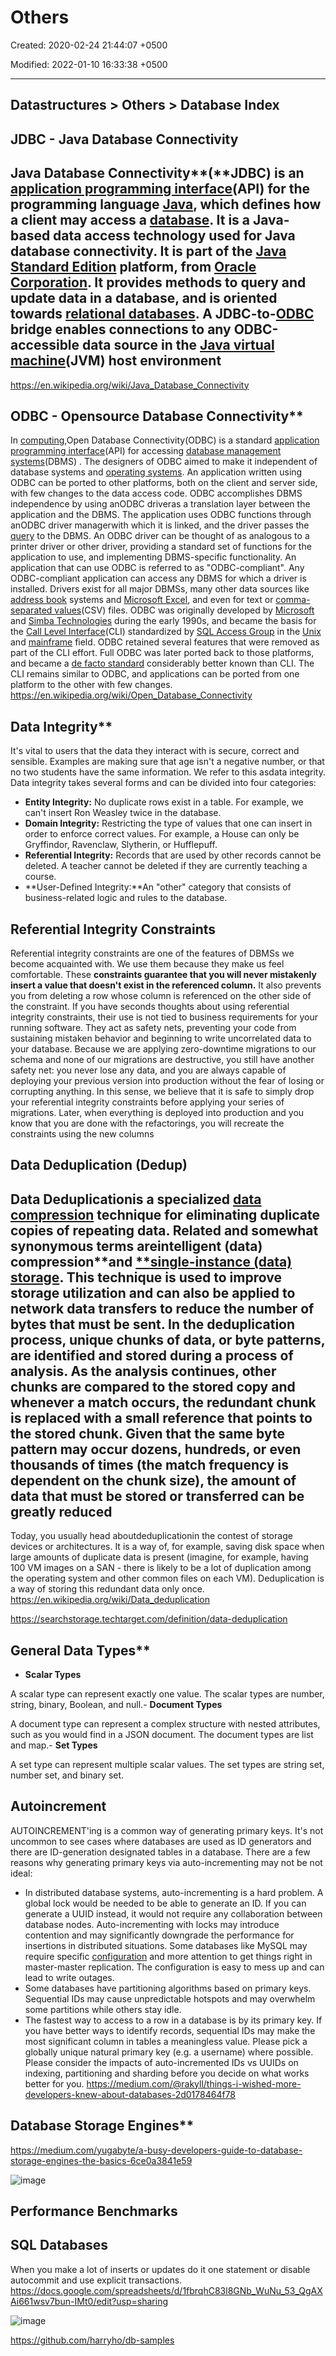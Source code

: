 # Others

Created: 2020-02-24 21:44:07 +0500

Modified: 2022-01-10 16:33:38 +0500

---

## Datastructures > Others > Database Index

## JDBC - Java Database Connectivity

## Java Database Connectivity**(**JDBC) is an [application programming interface](https://en.wikipedia.org/wiki/Application_programming_interface)(API) for the programming language [Java](https://en.wikipedia.org/wiki/Java_(programming_language)), which defines how a client may access a [database](https://en.wikipedia.org/wiki/Database). It is a Java-based data access technology used for Java database connectivity. It is part of the [Java Standard Edition](https://en.wikipedia.org/wiki/Java_Standard_Edition) platform, from [Oracle Corporation](https://en.wikipedia.org/wiki/Oracle_Corporation). It provides methods to query and update data in a database, and is oriented towards [relational databases](https://en.wikipedia.org/wiki/Relational_database). A JDBC-to-[ODBC](https://en.wikipedia.org/wiki/ODBC) bridge enables connections to any ODBC-accessible data source in the [Java virtual machine](https://en.wikipedia.org/wiki/Java_virtual_machine)(JVM) host environment

<https://en.wikipedia.org/wiki/Java_Database_Connectivity>

## ODBC - Opensource Database Connectivity**

In [computing](https://en.wikipedia.org/wiki/Computing),Open Database Connectivity(ODBC) is a standard [application programming interface](https://en.wikipedia.org/wiki/Application_programming_interface)(API) for accessing [database management systems](https://en.wikipedia.org/wiki/Database_management_system)(DBMS) . The designers of ODBC aimed to make it independent of database systems and [operating systems](https://en.wikipedia.org/wiki/Operating_system). An application written using ODBC can be ported to other platforms, both on the client and server side, with few changes to the data access code.
ODBC accomplishes DBMS independence by using anODBC driveras a translation layer between the application and the DBMS. The application uses ODBC functions through anODBC driver managerwith which it is linked, and the driver passes the [query](https://en.wikipedia.org/wiki/Query_language) to the DBMS. An ODBC driver can be thought of as analogous to a printer driver or other driver, providing a standard set of functions for the application to use, and implementing DBMS-specific functionality. An application that can use ODBC is referred to as "ODBC-compliant". Any ODBC-compliant application can access any DBMS for which a driver is installed. Drivers exist for all major DBMSs, many other data sources like [address book](https://en.wikipedia.org/wiki/Address_book) systems and [Microsoft Excel](https://en.wikipedia.org/wiki/Microsoft_Excel), and even for text or [comma-separated values](https://en.wikipedia.org/wiki/Comma-separated_values)(CSV) files.
ODBC was originally developed by [Microsoft](https://en.wikipedia.org/wiki/Microsoft) and [Simba Technologies](https://en.wikipedia.org/wiki/Simba_Technologies) during the early 1990s, and became the basis for the [Call Level Interface](https://en.wikipedia.org/wiki/Call_Level_Interface)(CLI) standardized by [SQL Access Group](https://en.wikipedia.org/wiki/SQL_Access_Group) in the [Unix](https://en.wikipedia.org/wiki/Unix) and [mainframe](https://en.wikipedia.org/wiki/Mainframe_computer) field. ODBC retained several features that were removed as part of the CLI effort. Full ODBC was later ported back to those platforms, and became a [de facto standard](https://en.wikipedia.org/wiki/De_facto_standard) considerably better known than CLI. The CLI remains similar to ODBC, and applications can be ported from one platform to the other with few changes.
<https://en.wikipedia.org/wiki/Open_Database_Connectivity>

## Data Integrity**

It's vital to users that the data they interact with is secure, correct and sensible. Examples are making sure that age isn't a negative number, or that no two students have the same information. We refer to this asdata integrity.
Data integrity takes several forms and can be divided into four categories:

- **Entity Integrity:** No duplicate rows exist in a table. For example, we can't insert Ron Weasley twice in the database.
- **Domain Integrity:** Restricting the type of values that one can insert in order to enforce correct values. For example, a House can only be Gryffindor, Ravenclaw, Slytherin, or Hufflepuff.
- **Referential Integrity:** Records that are used by other records cannot be deleted. A teacher cannot be deleted if they are currently teaching a course.
- **User-Defined Integrity:**An "other" category that consists of business-related logic and rules to the database.

## Referential Integrity Constraints

Referential integrity constraints are one of the features of DBMSs we become acquainted with. We use them because they make us feel comfortable. These **constraints guarantee that you will never mistakenly insert a value that doesn't exist in the referenced column.** It also prevents you from deleting a row whose column is referenced on the other side of the constraint.
If you have seconds thoughts about using referential integrity constraints, their use is not tied to business requirements for your running software. They act as safety nets, preventing your code from sustaining mistaken behavior and beginning to write uncorrelated data to your database. Because we are applying zero-downtime migrations to our schema and none of our migrations are destructive, you still have another safety net: you never lose any data, and you are always capable of deploying your previous version into production without the fear of losing or corrupting anything. In this sense, we believe that it is safe to simply drop your referential integrity constraints before applying your series of migrations. Later, when everything is deployed into production and you know that you are done with the refactorings, you will recreate the constraints using the new columns

## Data Deduplication (Dedup)

## Data Deduplication**is a specialized [data compression](https://en.wikipedia.org/wiki/Data_compression) technique for eliminating duplicate copies of repeating data. Related and somewhat synonymous terms are**intelligent (data) compression**and [**single-instance (data) storage](https://en.wikipedia.org/wiki/Single-instance_storage). This technique is used to improve storage utilization and can also be applied to network data transfers to reduce the number of bytes that must be sent. In the deduplication process, unique chunks of data, or byte patterns, are identified and stored during a process of analysis. As the analysis continues, other chunks are compared to the stored copy and whenever a match occurs, the redundant chunk is replaced with a small reference that points to the stored chunk. Given that the same byte pattern may occur dozens, hundreds, or even thousands of times (the match frequency is dependent on the chunk size), the amount of data that must be stored or transferred can be greatly reduced

Today, you usually head aboutdeduplicationin the contest of storage devices or architectures. It is a way of, for example, saving disk space when large amounts of duplicate data is present (imagine, for example, having 100 VM images on a SAN - there is likely to be a lot of duplication among the operating system and other common files on each VM).
Deduplication is a way of storing this redundant data only once.
<https://en.wikipedia.org/wiki/Data_deduplication>

<https://searchstorage.techtarget.com/definition/data-deduplication>

## General Data Types**

- **Scalar Types**

A scalar type can represent exactly one value. The scalar types are number, string, binary, Boolean, and null.-   **Document Types**

A document type can represent a complex structure with nested attributes, such as you would find in a JSON document. The document types are list and map.-   **Set Types**

A set type can represent multiple scalar values. The set types are string set, number set, and binary set.

## Autoincrement

AUTOINCREMENT'ing is a common way of generating primary keys. It's not uncommon to see cases where databases are used as ID generators and there are ID-generation designated tables in a database.
There are a few reasons why generating primary keys via auto-incrementing may not be not ideal:

- In distributed database systems, auto-incrementing is a hard problem. A global lock would be needed to be able to generate an ID. If you can generate a UUID instead, it would not require any collaboration between database nodes. Auto-incrementing with locks may introduce contention and may significantly downgrade the performance for insertions in distributed situations. Some databases like MySQL may require specific [configuration](https://www.percona.com/blog/2011/01/12/conflict-avoidance-with-auto_increment_incremen-and-auto_increment_offset/) and more attention to get things right in master-master replication. The configuration is easy to mess up and can lead to write outages.
- Some databases have partitioning algorithms based on primary keys. Sequential IDs may cause unpredictable hotspots and may overwhelm some partitions while others stay idle.
- The fastest way to access to a row in a database is by its primary key. If you have better ways to identify records, sequential IDs may make the most significant column in tables a meaningless value. Please pick a globally unique natural primary key (e.g. a username) where possible.
Please consider the impacts of auto-incremented IDs vs UUIDs on indexing, partitioning and sharding before you decide on what works better for you.
<https://medium.com/@rakyll/things-i-wished-more-developers-knew-about-databases-2d0178464f78>

## Database Storage Engines**

<https://medium.com/yugabyte/a-busy-developers-guide-to-database-storage-engines-the-basics-6ce0a3841e59>

![image](media/Others-image1.png)

## Performance Benchmarks

## SQL Databases

When you make a lot of inserts or updates do it one statement or disable autocommit and use explicit transactions.
<https://docs.google.com/spreadsheets/d/1fbrqhC83l8GNb_WuNu_53_QgAXAi661wsv7bun-IMt0/edit?usp=sharing>

![image](media/Others-image2.png)

<https://github.com/harryho/db-samples>

